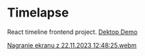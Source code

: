 # Timelapse

React timeline frontend project. [Dektop Demo](https://time.ylfe.dev/)

[Nagranie ekranu z 22.11.2023 12:48:25.webm](https://github.com/ylfe-dev/timelapse/assets/111587746/2279ed43-502a-43d2-9d88-b11c0cb4dc16)
